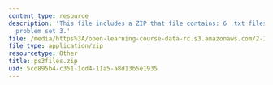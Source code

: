 ```yaml
---
content_type: resource
description: 'This file includes a ZIP that file contains: 6 .txt files to support
  problem set 3.'
file: /media/https%3A/open-learning-course-data-rc.s3.amazonaws.com/2-160-identification-estimation-and-learning-spring-2006/5cd895b4c3511cd411a5a8d13b5e1935_ps3files.zip
file_type: application/zip
resourcetype: Other
title: ps3files.zip
uid: 5cd895b4-c351-1cd4-11a5-a8d13b5e1935
---
```

